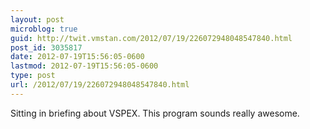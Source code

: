```yaml
---
layout: post
microblog: true
guid: http://twit.vmstan.com/2012/07/19/226072948048547840.html
post_id: 3035817
date: 2012-07-19T15:56:05-0600
lastmod: 2012-07-19T15:56:05-0600
type: post
url: /2012/07/19/226072948048547840.html
---
```

Sitting in briefing about VSPEX. This program sounds really awesome.

